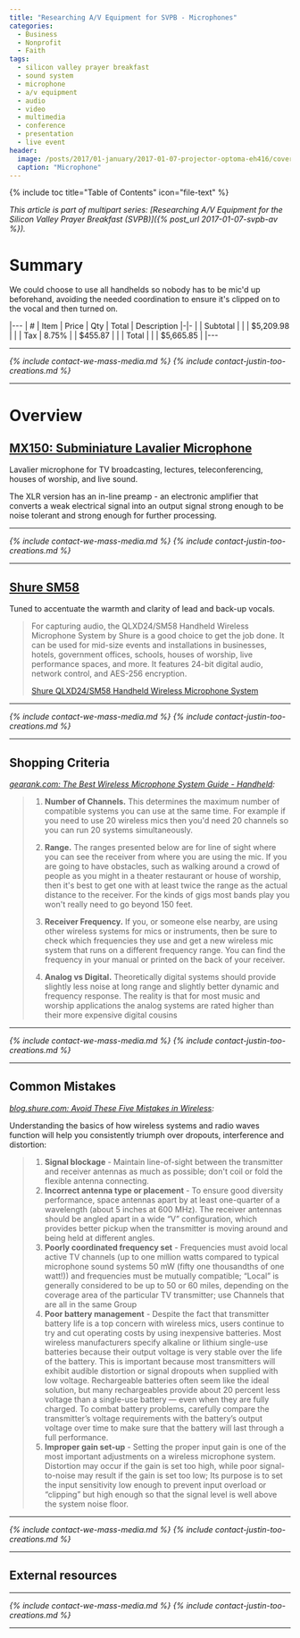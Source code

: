 ```yaml
---
title: "Researching A/V Equipment for SVPB - Microphones"
categories:
  - Business
  - Nonprofit
  - Faith
tags:
  - silicon valley prayer breakfast
  - sound system
  - microphone
  - a/v equipment
  - audio
  - video
  - multimedia
  - conference
  - presentation
  - live event
header:
  image: /posts/2017/01-january/2017-01-07-projector-optoma-eh416/cover-projector-optoma-eh416.jpg
  caption: "Microphone"
---
```


{% include toc title="Table of Contents" icon="file-text" %}

*This article is part of multipart series: [Researching A/V Equipment for the Silicon Valley Prayer Breakfast (SVPB)]({% post_url 2017-01-07-svpb-av %}).*

# Summary

We could choose to use all handhelds so nobody has to be mic'd up beforehand, avoiding the needed coordination to ensure it's clipped on to the vocal and then turned on.

|---
| # | Item | Price | Qty | Total | Description
|-|-
| | Subtotal | | | $5,209.98 |
| | Tax | 8.75% | | $455.87 |
| | Total | | | $5,665.85 |
|---

<hr/>

<em>{% include contact-we-mass-media.md %} {% include contact-justin-too-creations.md %}</em>

<hr/>

<!--more-->

# Overview

## [MX150: Subminiature Lavalier Microphone](http://www.shure.com/americas/products/microphones/microflex/mx150-subminiature-lavalier-microphone)

Lavalier microphone for TV broadcasting, lectures, teleconferencing, houses of worship, and live sound.

The XLR version has an in-line preamp - an electronic amplifier that converts a weak electrical signal into an output signal strong enough to be noise tolerant and strong enough for further processing.

<hr/>
<em>{% include contact-we-mass-media.md %} {% include contact-justin-too-creations.md %}</em>
<hr/>

## [Shure SM58](http://www.shure.com/americas/products/microphones/sm/sm58-vocal-microphone)

Tuned to accentuate the warmth and clarity of lead and back-up vocals.

> For capturing audio, the QLXD24/SM58 Handheld Wireless Microphone System by Shure is a good choice to get the job done. It can be used for mid-size events and installations in businesses, hotels, government offices, schools, houses of worship, live performance spaces, and more. It features 24-bit digital audio, network control, and AES-256 encryption.
>
> [Shure QLXD24/SM58 Handheld Wireless Microphone System](https://www.bhphotovideo.com/c/product/1077196-REG/shure_qlxd24_sm58_g50_qlxd24_sm58_handheld_wireless_microphone.html)

<hr/>
<em>{% include contact-we-mass-media.md %} {% include contact-justin-too-creations.md %}</em>
<hr/>

## Shopping Criteria

*[gearank.com: The Best Wireless Microphone System Guide - Handheld](https://www.gearank.com/guides/wireless-microphone-system):*

> 1. **Number of Channels.** This determines the maximum number of compatible systems you can use at the same time. For example if you need to use 20 wireless mics then you'd need 20 channels so you can run 20 systems simultaneously.
>
> 2. **Range.** The ranges presented below are for line of sight where you can see the receiver from where you are using the mic. If you are going to have obstacles, such as walking around a crowd of people as you might in a theater restaurant or house of worship, then it's best to get one with at least twice the range as the actual distance to the receiver. For the kinds of gigs most bands play you won't really need to go beyond 150 feet.
>
> 3. **Receiver Frequency.** If you, or someone else nearby, are using other wireless systems for mics or instruments, then be sure to check which frequencies they use and get a new wireless mic system that runs on a different frequency range. You can find the frequency in your manual or printed on the back of your receiver.
>
> 4. **Analog vs Digital.** Theoretically digital systems should provide slightly less noise at long range and slightly better dynamic and frequency response. The reality is that for most music and worship applications the analog systems are rated higher than their more expensive digital cousins

<hr/>
<em>{% include contact-we-mass-media.md %} {% include contact-justin-too-creations.md %}</em>
<hr/>

## Common Mistakes

*[blog.shure.com: Avoid These Five Mistakes in Wireless](http://blog.shure.com/avoid-these-five-mistakes-in-wireless/):*

Understanding the basics of how wireless systems and radio waves function will help you consistently triumph over dropouts, interference and distortion:

> 1. **Signal blockage** - Maintain line-of-sight between the transmitter and receiver antennas as much as possible; don't coil or fold the flexible antenna connecting.
> 2. **Incorrect antenna type or placement** - To ensure good diversity performance, space antennas apart by at least one-quarter of a wavelength (about 5 inches at 600 MHz). The receiver antennas should be angled apart in a wide “V” configuration, which provides better pickup when the transmitter is moving around and being held at different angles.
> 3. **Poorly coordinated frequency set** - Frequencies must avoid local active TV channels (up to one million watts compared to typical microphone sound systems 50 mW (fifty one thousandths of one watt!)) and frequencies must be mutually compatible; “Local” is generally considered to be up to 50 or 60 miles, depending on the coverage area of the particular TV transmitter; use Channels that are all in the same Group
> 4. **Poor battery management** - Despite the fact that transmitter battery life is a top concern with wireless mics, users continue to try and cut operating costs by using inexpensive batteries. Most wireless manufacturers specify alkaline or lithium single-use batteries because their output voltage is very stable over the life of the battery. This is important because most transmitters will exhibit audible distortion or signal dropouts when supplied with low voltage. Rechargeable batteries often seem like the ideal solution, but many rechargeables provide about 20 percent less voltage than a single-use battery — even when they are fully charged. To combat battery problems, carefully compare the transmitter’s voltage requirements with the battery’s output voltage over time to make sure that the battery will last through a full performance.
> 5. **Improper gain set-up** - Setting the proper input gain is one of the most important adjustments on a wireless microphone system. Distortion may occur if the gain is set too high, while poor signal-to-noise may result if the gain is set too low; Its purpose is to set the input sensitivity low enough to prevent input overload or “clipping” but high enough so that the signal level is well above the system noise floor.

<hr/>
<em>{% include contact-we-mass-media.md %} {% include contact-justin-too-creations.md %}</em>
<hr/>


## External resources

<hr/>
<em>{% include contact-we-mass-media.md %} {% include contact-justin-too-creations.md %}</em>
<hr/>
